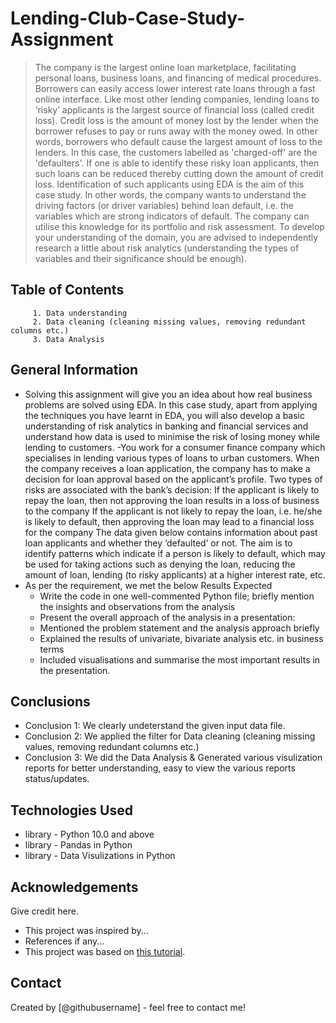 # Lending-Club-Case-Study-Assignment
> The company is the largest online loan marketplace, facilitating personal loans, business loans, and financing of medical procedures. Borrowers can easily access lower interest rate loans through a fast online interface. 
Like most other lending companies, lending loans to ‘risky’ applicants is the largest source of financial loss (called credit loss). Credit loss is the amount of money lost by the lender when the borrower refuses to pay or runs away with the money owed. In other words, borrowers who default cause the largest amount of loss to the lenders. In this case, the customers labelled as 'charged-off' are the 'defaulters'. 
If one is able to identify these risky loan applicants, then such loans can be reduced thereby cutting down the amount of credit loss. Identification of such applicants using EDA is the aim of this case study.
In other words, the company wants to understand the driving factors (or driver variables) behind loan default, i.e. the variables which are strong indicators of default.  The company can utilise this knowledge for its portfolio and risk assessment. 
To develop your understanding of the domain, you are advised to independently research a little about risk analytics (understanding the types of variables and their significance should be enough).


## Table of Contents
         1. Data understanding
         2. Data cleaning (cleaning missing values, removing redundant columns etc.)
         3. Data Analysis


<!-- You can include any other section that is pertinent to your problem -->

## General Information
- Solving this assignment will give you an idea about how real business problems are solved using EDA. In this case study, apart from applying the techniques you have learnt in EDA, you will also develop a basic understanding of risk analytics in banking and financial services and understand how data is used to minimise the risk of losing money while lending to customers.
-You work for a consumer finance company which specialises in lending various types of loans to urban customers. When the company receives a loan application, 
 the company has to make a decision for loan approval based on the applicant’s profile. Two types of risks are associated with the bank’s decision:
 If the applicant is likely to repay the loan, then not approving the loan results in a loss of business to the company
 If the applicant is not likely to repay the loan, i.e. he/she is likely to default, then approving the loan may lead to a financial loss for the company
 The data given below contains information about past loan applicants and whether they ‘defaulted’ or not. The aim is to identify patterns which indicate if a person 
 is likely to default, which may be used for taking actions such as denying the loan, reducing the amount of loan, lending (to risky applicants) at a higher interest 
 rate, etc.
- As per the requirement, we met the below Results Expected
    - Write the code in one well-commented Python file; briefly mention the insights and observations from the analysis 
    - Present the overall approach of the analysis in a presentation: 
    - Mentioned the problem statement and the analysis approach briefly 
    - Explained the results of univariate, bivariate analysis etc. in business terms
    - Included visualisations and summarise the most important results in the presentation.

<!-- You don't have to answer all the questions - just the ones relevant to your project. -->

## Conclusions
- Conclusion 1: We clearly undeterstand the given input data file. 
- Conclusion 2: We applied the filter for Data cleaning (cleaning missing values, removing redundant columns etc.)
- Conclusion 3: We did the Data Analysis & Generated various visulization reports for better understanding, easy to view the various reports status/updates.

<!-- You don't have to answer all the questions - just the ones relevant to your project. -->


## Technologies Used
- library - Python 10.0 and above
- library - Pandas in Python 
- library - Data Visulizations in Python

<!-- As the libraries versions keep on changing, it is recommended to mention the version of library used in this project -->

## Acknowledgements
Give credit here.
- This project was inspired by...
- References if any...
- This project was based on [this tutorial](https://www.example.com).


## Contact
Created by [@githubusername] - feel free to contact me!


<!-- Optional -->
<!-- ## License -->
<!-- This project is open source and available under the [... License](). -->

<!-- You don't have to include all sections - just the one's relevant to your project -->
